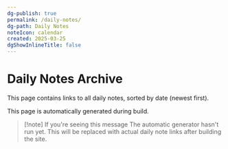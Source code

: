 ```yaml
---
dg-publish: true
permalink: /daily-notes/
dg-path: Daily Notes
noteIcon: calendar
created: 2025-03-25
dgShowInlineTitle: false
---
```


# Daily Notes Archive

This page contains links to all daily notes, sorted by date (newest first). 

This page is automatically generated during build.

> [!note] If you're seeing this message
> The automatic generator hasn't run yet. This will be replaced with actual daily note links after building the site. 